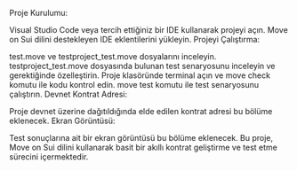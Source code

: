 Proje Kurulumu:

Visual Studio Code veya tercih ettiğiniz bir IDE kullanarak projeyi açın.
Move on Sui dilini destekleyen IDE eklentilerini yükleyin.
Projeyi Çalıştırma:

test.move ve testproject_test.move dosyalarını inceleyin.
testproject_test.move dosyasında bulunan test senaryosunu inceleyin ve gerektiğinde özelleştirin.
Proje klasöründe terminal açın ve move check komutu ile kodu kontrol edin.
move test komutu ile test senaryosunu çalıştırın.
Devnet Kontrat Adresi:

Proje devnet üzerine dağıtıldığında elde edilen kontrat adresi bu bölüme eklenecek.
Ekran Görüntüsü:

Test sonuçlarına ait bir ekran görüntüsü bu bölüme eklenecek.
Bu proje, Move on Sui dilini kullanarak basit bir akıllı kontrat geliştirme ve test etme sürecini içermektedir.
